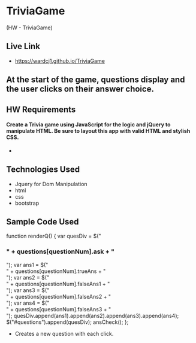 # TriviaGame
(HW - TriviaGame)

## Live Link
 - https://wardcj1.github.io/TriviaGame

## At the start of the game, questions display and the user clicks on their answer choice.

## HW Requirements
#### Create a Trivia game using JavaScript for the logic and jQuery to manipulate HTML. Be sure to layout this app with valid HTML and stylish CSS.

- 

## Technologies Used
- Jquery for Dom Manipulation
- html
- css
- bootstrap

## Sample Code Used
  function renderQ() {
    var quesDiv = $("<div class=questions><h3>" + questions[questionNum].ask + "</h3></div>");
    var ans1 = $("<div class=trueAns>" + questions[questionNum].trueAns + "</div>");
    var ans2 = $("<div class=falseAns>" + questions[questionNum].falseAns1 + "</div>");
    var ans3 = $("<div class=falseAns>" + questions[questionNum].falseAns2 + "</div>");
    var ans4 = $("<div class=falseAns>" + questions[questionNum].falseAns3 + "</div>");
    quesDiv.append(ans1).append(ans2).append(ans3).append(ans4);
    $("#questions").append(quesDiv);
      ansCheck();
  };

 - Creates a new question with each click.
